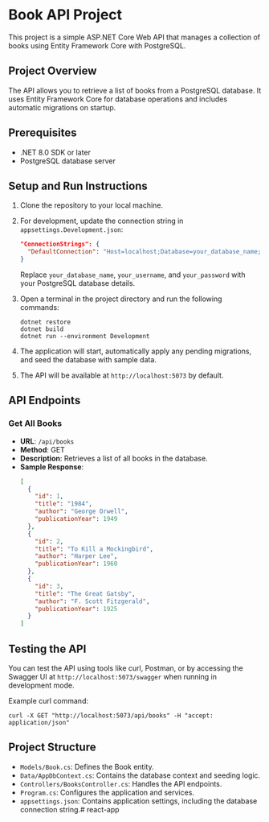 # Book API Project

This project is a simple ASP.NET Core Web API that manages a collection of books using Entity Framework Core with PostgreSQL.

## Project Overview

The API allows you to retrieve a list of books from a PostgreSQL database. It uses Entity Framework Core for database operations and includes automatic migrations on startup.

## Prerequisites

- .NET 8.0 SDK or later
- PostgreSQL database server

## Setup and Run Instructions

1. Clone the repository to your local machine.

2. For development, update the connection string in `appsettings.Development.json`:
   ```json
   "ConnectionStrings": {
     "DefaultConnection": "Host=localhost;Database=your_database_name;Username=your_username;Password=your_password"
   }
   ```
   Replace `your_database_name`, `your_username`, and `your_password` with your PostgreSQL database details.

3. Open a terminal in the project directory and run the following commands:
   ```
   dotnet restore
   dotnet build
   dotnet run --environment Development
   ```

4. The application will start, automatically apply any pending migrations, and seed the database with sample data.

5. The API will be available at `http://localhost:5073` by default.

## API Endpoints

### Get All Books

- **URL**: `/api/books`
- **Method**: GET
- **Description**: Retrieves a list of all books in the database.
- **Sample Response**:
  ```json
  [
    {
      "id": 1,
      "title": "1984",
      "author": "George Orwell",
      "publicationYear": 1949
    },
    {
      "id": 2,
      "title": "To Kill a Mockingbird",
      "author": "Harper Lee",
      "publicationYear": 1960
    },
    {
      "id": 3,
      "title": "The Great Gatsby",
      "author": "F. Scott Fitzgerald",
      "publicationYear": 1925
    }
  ]
  ```

## Testing the API

You can test the API using tools like curl, Postman, or by accessing the Swagger UI at `http://localhost:5073/swagger` when running in development mode.

Example curl command:
```
curl -X GET "http://localhost:5073/api/books" -H "accept: application/json"
```

## Project Structure

- `Models/Book.cs`: Defines the Book entity.
- `Data/AppDbContext.cs`: Contains the database context and seeding logic.
- `Controllers/BooksController.cs`: Handles the API endpoints.
- `Program.cs`: Configures the application and services.
- `appsettings.json`: Contains application settings, including the database connection string.#   r e a c t - a p p  
 